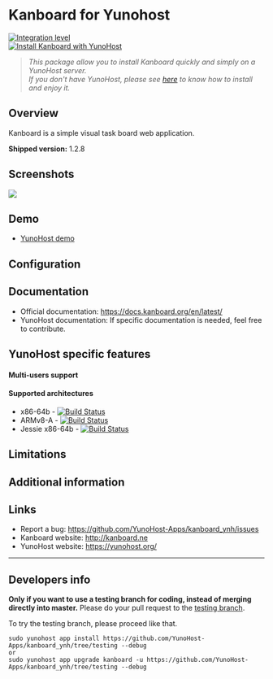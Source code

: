 # Kanboard for Yunohost

[![Integration level](https://dash.yunohost.org/integration/kanboard.svg)](https://dash.yunohost.org/appci/app/kanboard)  
[![Install Kanboard with YunoHost](https://install-app.yunohost.org/install-with-yunohost.png)](https://install-app.yunohost.org/?app=kanboard)

> *This package allow you to install Kanboard quickly and simply on a YunoHost server.  
If you don't have YunoHost, please see [here](https://yunohost.org/#/install) to know how to install and enjoy it.*

## Overview
Kanboard is a simple visual task board web application.

**Shipped version:** 1.2.8

## Screenshots

![](https://kanboard.org/assets/img/board.png)

## Demo

* [YunoHost demo](https://demo.yunohost.org/dokuwiki/)

## Configuration

## Documentation

 * Official documentation: https://docs.kanboard.org/en/latest/
 * YunoHost documentation: If specific documentation is needed, feel free to contribute.

## YunoHost specific features

#### Multi-users support

#### Supported architectures

* x86-64b - [![Build Status](https://ci-apps.yunohost.org/ci/logs/kanboard%20%28Official%29.svg)](https://ci-apps.yunohost.org/ci/apps/kanboard/)
* ARMv8-A - [![Build Status](https://ci-apps-arm.yunohost.org/ci/logs/kanboard%20%28Official%29.svg)](https://ci-apps-arm.yunohost.org/ci/apps/kanboard/)
* Jessie x86-64b - [![Build Status](https://ci-stretch.nohost.me/ci/logs/kanboard%20%28Official%29.svg)](https://ci-stretch.nohost.me/ci/apps/kanboard/)

## Limitations

## Additional information

## Links

 * Report a bug: https://github.com/YunoHost-Apps/kanboard_ynh/issues
 * Kanboard website: http://kanboard.ne
 * YunoHost website: https://yunohost.org/

---

Developers info
----------------

**Only if you want to use a testing branch for coding, instead of merging directly into master.**
Please do your pull request to the [testing branch](https://github.com/YunoHost-Apps/kanboard_ynh/tree/testing).

To try the testing branch, please proceed like that.
```
sudo yunohost app install https://github.com/YunoHost-Apps/kanboard_ynh/tree/testing --debug
or
sudo yunohost app upgrade kanboard -u https://github.com/YunoHost-Apps/kanboard_ynh/tree/testing --debug
```
